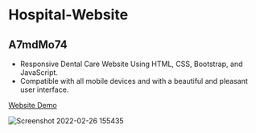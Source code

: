# Hospital-Website

## A7mdMo74

- Responsive Dental Care Website Using HTML, CSS, Bootstrap, and JavaScript.
- Compatible with all mobile devices and with a beautiful and pleasant user interface.

[Website Demo](https://hospital-website-a7mdmo74.vercel.app/)

![Screenshot 2022-02-26 155435](https://user-images.githubusercontent.com/62913154/155845815-b82e29ee-5372-4dc4-b576-9322bbc870ed.jpg)

